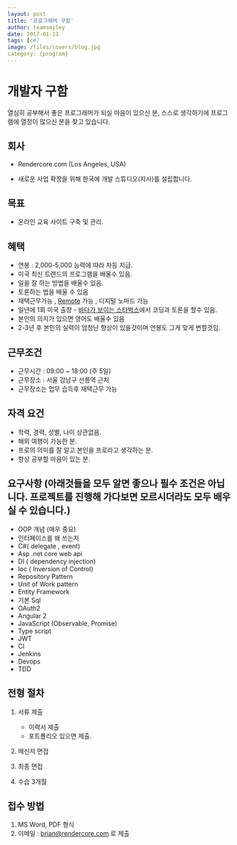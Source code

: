 ```yaml
---
layout: post
title: '프로그래머 구함' 
author: teamsmiley 
date: 2017-01-13
tags: [c#]
image: /files/covers/blog.jpg
category: {program}
---
```


# 개발자 구함

열심히 공부해서 좋은 프로그래머가 되실 마음이 있으신 분, 스스로 생각하기에 프로그램에 열정이 많으신 분을 찾고 있습니다. 

## 회사 

* Rendercore.com (Los Angeles, USA)

* 새로운 사업 확장을 위해 한국에 개발 스튜디오(지사)를 설립합니다. 

## 목표 

* 온라인 교육 사이트 구축 및 관리.

## 혜택 

* 연봉 : 2,000-5,000 능력에 따라 차등 지급.
* 미국 최신 트랜드의 프로그램을 배울수 있음.
* 일을 잘 하는 방법을 배울수 있음.
* 토론하는 법을 배울 수 있음 
* 재택근무가능 , [Remote](http://www.yes24.com/24/goods/15530956) 가능 , 디지털 노마드 가능
* 일년에 1회 미국 출장 - [바다가 보이는 스타벅스](https://www.google.co.kr/search?q=palos+verdes+starbucks+view&rlz=1C1CHBF_enUS718US718&espv=2&biw=1152&bih=617&source=lnms&tbm=isch&sa=X&ved=0ahUKEwjq0IPQxfzRAhUMwrwKHRVNBiMQ_AUIBigB&dpr=2.5#imgrc=_J7pZ47jIiu4MM:)에서 코딩과 토론을 할수 있음. 
* 본인의 의지가 있으면 영어도 배울수 있음
* 2-3년 후 본인의 실력이 엄청난 향상이 있을것이며 연봉도 그게 맞게 변할것임.


## 근무조건

* 근무시간 : 09:00 ~ 18:00 (주 5일)
* 근무장소 : 서울 강남구 선릉역 근처
* 근무장소는 업무 습득후 재택근무 가능 

## 자격 요건 

* 학력, 경력, 성별, 나이 상관없음. 
* 해외 여행이 가능한 분.
* 프로의 의미를 잘 알고 본인을 프로라고 생각하는 분.
* 항상 공부할 마음이 있는 분.

## 요구사항 (아래것들을 모두 알면 좋으나 필수 조건은 아닙니다. 프로젝트를 진행해 가다보면 모르시더라도 모두 배우실 수 있습니다.)

* OOP 개념 (매우 중요) 
* 인터페이스를 왜 쓰는지 
* C#( delegate , event)
* Asp .net core web api 
* DI ( dependency injection)
* Ioc ( Inversion of Control)
* Repository Pattern 
* Unit of Work pattern 
* Entity Framework 
* 기본 Sql 
* OAuth2
* Angular 2
* JavaScript (Observable, Promise)
* Type script
* JWT
* CI 
* Jenkins
* Devops
* TDD

## 전형 절차 

  1. 서류 제출 
        *  이력서 제출 
        *  포트폴리오 있으면 제출.

  2. 메신저 면접  
  3. 최종 면접
  4. 수습 3개월  

## 접수 방법 
    
  1. MS Word, PDF 형식 
  2. 이메일 : brian@rendercore.com 로 제출 


